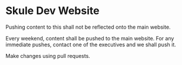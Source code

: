 Skule Dev Website
=======

Pushing content to this shall not be reflected onto the main website.

Every weekend, content shall be pushed to the main website. For any immediate pushes, contact one of the executives and we shall push it.

Make changes using pull requests.
